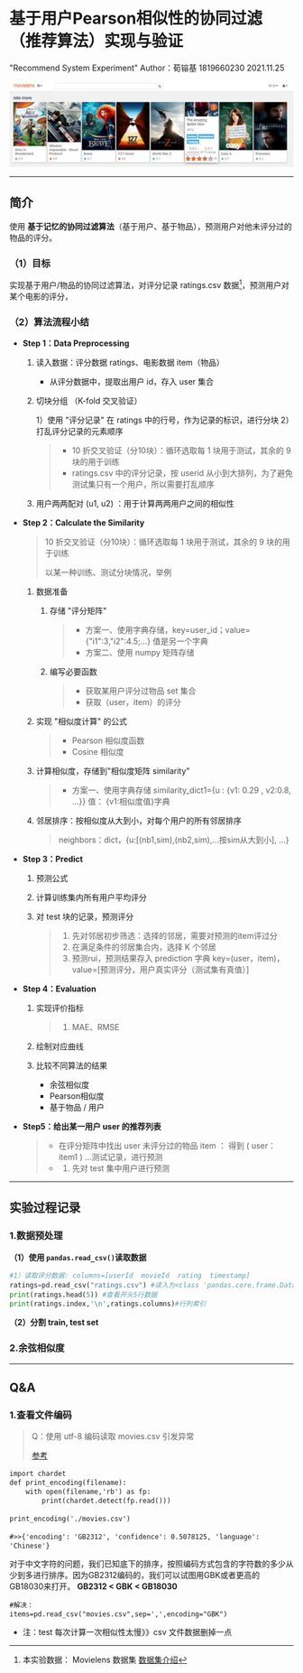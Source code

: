 # 基于用户Pearson相似性的协同过滤（推荐算法）实现与验证

"Recommend System Experiment"     Author：荀镕基 1819660230    2021.11.25

![movielens_predict_result](.\docs\movielens_predict_result.jpg)

---

## 简介

使用 **基于记忆的协同过滤算法**（基于用户、基于物品），预测用户对他未评分过的物品的评分。

### （1）目标

实现基于用户/物品的协同过滤算法，对评分记录 ratings.csv 数据[^1]，预测用户对某个电影的评分，

>[^1]:本实验数据： Movielens 数据集 [数据集介绍](.\docs\README_DataSet.md)

### （2）算法流程小结

- **Step 1：Data Preprocessing**
  
  1. 读入数据：评分数据 ratings、电影数据 item（物品）
  
     - 从评分数据中，提取出用户 id，存入 user 集合
  
  2. 切块分组 （K-fold 交叉验证）
  
     1）使用 "评分记录" 在 ratings 中的行号，作为记录的标识，进行分块
     2）打乱评分记录的元素顺序
  
     > - 10 折交叉验证（分10块）：循环选取每 1 块用于测试，其余的 9 块的用于训练
     > - ratings.csv 中的评分记录，按 userid 从小到大排列，为了避免测试集只有一个用户，所以需要打乱顺序
  
  3. 用户两两配对 (u1, u2) ：用于计算两两用户之间的相似性
  
  

- **Step 2：Calculate the Similarity**

  > 10 折交叉验证（分10块）：循环选取每 1 块用于测试，其余的 9 块的用于训练
  >
  > 以某一种训练、测试分块情况，举例

  1. 数据准备

     1. 存储 "评分矩阵"

        > - 方案一、使用字典存储，key=user_id；value={"i1":3,"i2":4.5;...} 值是另一个字典
        > - 方案二、使用 numpy 矩阵存储

     2. 编写必要函数

        > - 获取某用户评分过物品 set 集合
        > - 获取（user，item）的评分

  2. 实现 "相似度计算" 的公式

     > - Pearson 相似度函数
     > - Cosine 相似度

  3. 计算相似度，存储到"相似度矩阵 similarity"

     > - 方案一、使用字典存储
     >   similarity_dict1={u : {v1: 0.29 , v2:0.8, ...}} 值： {v1:相似度值}字典

  4. 邻居排序：按相似度从大到小，对每个用户的所有邻居排序

     >neighbors：dict，{u:[(nb1,sim),(nb2,sim),...按sim从大到小], ...}

  

- **Step 3：Predict**

  1. 预测公式

  2. 计算训练集内所有用户平均评分

  3. 对 test 块的记录，预测评分

     > 1. 先对邻居初步筛选：选择的邻居，需要对预测的item评过分
     > 2. 在满足条件的邻居集合内，选择 K 个邻居
     > 3. 预测rui，预测结果存入 prediction 字典
     >    key=(user，item)，value=[预测评分，用户真实评分（测试集有真值）]



- **Step 4：Evaluation**

  1. 实现评价指标

     > 1. MAE、RMSE

  2. 绘制对应曲线

  3. 比较不同算法的结果

     - 余弦相似度
     - Pearson相似度
     - 基于物品 / 用户

  

- **Step5：给出某一用户 user 的推荐列表**

  > - 在评分矩阵中找出 user 未评分过的物品 item ：
  >   得到 ( user： item1 ) ...测试记录，进行预测
  > - 1. 先对 test 集中用户进行预测



---

## 实验过程记录

### 1.数据预处理
**（1）使用 `pandas.read_csv()`读取数据**

```python
#1）读取评分数据: columns=[userId  movieId  rating  timestamp]
ratings=pd.read_csv("ratings.csv") #读入为<class 'pandas.core.frame.DataFrame'>
print(ratings.head(5)) #查看开头5行数据
print(ratings.index,'\n',ratings.columns)#行列索引
```

**（2）分割 train, test set**

### 2.余弦相似度





---

## Q&A

### 1.查看文件编码

> Q：使用 utf-8 编码读取 movies.csv 引发异常
>
> [参考](https://blog.csdn.net/qq_32618817/article/details/81363235?ops_request_misc=%257B%2522request%255Fid%2522%253A%2522163781849216780366531024%2522%252C%2522scm%2522%253A%252220140713.130102334..%2522%257D&request_id=163781849216780366531024&biz_id=0&utm_medium=distribute.pc_search_result.none-task-blog-2~all~baidu_landing_v2~default-1-81363235.first_rank_v2_pc_rank_v29&utm_term=pandas+UnicodeDecodeError&spm=1018.2226.3001.4187)

```
import chardet
def print_encoding(filename):
    with open(filename,'rb') as fp:
        print(chardet.detect(fp.read()))

print_encoding('./movies.csv')

#>>{'encoding': 'GB2312', 'confidence': 0.5078125, 'language': 'Chinese'}
```

​	对于中文字符的问题，我们已知底下的排序，按照编码方式包含的字符数的多少从少到多进行排序。因为GB2312编码的，我们可以试图用GBK或者更高的GB18030来打开。
**GB2312 < GBK < GB18030**

```
#解决：
items=pd.read_csv("movies.csv",sep=',',encoding="GBK")
```



- 注：test 每次计算一次相似性太慢》》csv 文件数据删掉一点
